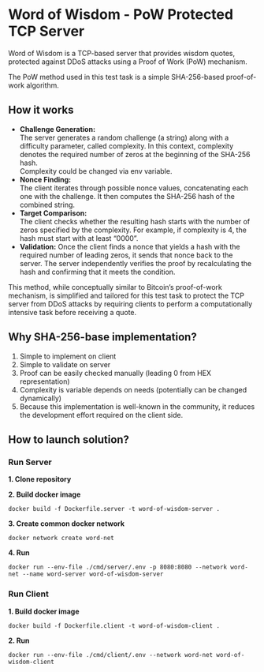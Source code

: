 # Word of Wisdom - PoW Protected TCP Server

Word of Wisdom is a TCP-based server that provides wisdom quotes, protected against DDoS attacks using a Proof of Work (PoW) mechanism.

The PoW method used in this test task is a simple SHA-256-based proof-of-work algorithm.

## How it works
* **Challenge Generation:**  
  The server generates a random challenge (a string) along with a difficulty parameter, called complexity. In this context, complexity denotes the required number of zeros at the beginning of the SHA-256 hash.   
  Complexity could be changed via env variable.
* **Nonce Finding:**  
  The client iterates through possible nonce values, concatenating each one with the challenge. It then computes the SHA-256 hash of the combined string.
* **Target Comparison:**  
  The client checks whether the resulting hash starts with the number of zeros specified by the complexity. For example, if complexity is 4, the hash must start with at least “0000”.
* **Validation:**
Once the client finds a nonce that yields a hash with the required number of leading zeros, it sends that nonce back to the server. The server independently verifies the proof by recalculating the hash and confirming that it meets the condition.

This method, while conceptually similar to Bitcoin’s proof-of-work mechanism, is simplified and tailored for this test task to protect the TCP server from DDoS attacks by requiring clients to perform a computationally intensive task before receiving a quote.

## Why SHA-256-base implementation?
1. Simple to implement on client
2. Simple to validate on server
3. Proof can be easily checked manually (leading 0 from HEX representation)
4. Complexity is variable depends on needs (potentially can be changed dynamically)
5. Because this implementation is well-known in the community, it reduces the development effort required on the client side.

## How to launch solution?

### Run Server
**1. Clone repository**

**2. Build docker image**
```shell
docker build -f Dockerfile.server -t word-of-wisdom-server .
```

**3. Create common docker network**
```shell
docker network create word-net
```

**4. Run**
```shell
docker run --env-file ./cmd/server/.env -p 8080:8080 --network word-net --name word-server word-of-wisdom-server
```

### Run Client

**1. Build docker image**
```shell
docker build -f Dockerfile.client -t word-of-wisdom-client .
```

**2. Run**
```shell
docker run --env-file ./cmd/client/.env --network word-net word-of-wisdom-client
```

